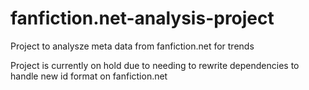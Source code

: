 # fanfiction.net-analysis-project
Project to analysze meta data from fanfiction.net for trends

Project is currently on hold due to needing to rewrite dependencies to handle new id format on fanfiction.net
